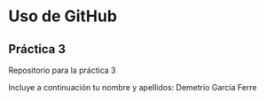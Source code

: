# Uso de GitHub
## Práctica 3
Repositorio para la práctica 3

Incluye a continuación tu nombre y apellidos: Demetrio García Ferre
